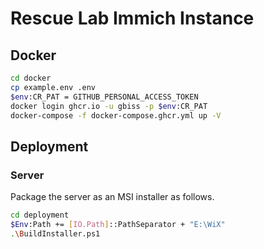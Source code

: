 # Rescue Lab Immich Instance

## Docker

```bash
cd docker
cp example.env .env
$env:CR_PAT = GITHUB_PERSONAL_ACCESS_TOKEN
docker login ghcr.io -u gbiss -p $env:CR_PAT
docker-compose -f docker-compose.ghcr.yml up -V
```

## Deployment

### Server

Package the server as an MSI installer as follows.

```bash
cd deployment
$Env:Path += [IO.Path]::PathSeparator + "E:\WiX"
.\BuildInstaller.ps1
```
